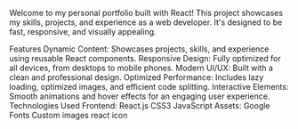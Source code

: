 Welcome to my personal portfolio built with React! This project showcases my skills, projects, and experience as a web developer. It's designed to be fast, responsive, and visually appealing.

Features
Dynamic Content: Showcases projects, skills, and experience using reusable React components.
Responsive Design: Fully optimized for all devices, from desktops to mobile phones.
Modern UI/UX: Built with a clean and professional design.
Optimized Performance: Includes lazy loading, optimized images, and efficient code splitting.
Interactive Elements: Smooth animations and hover effects for an engaging user experience.
Technologies Used
Frontend:
React.js
CSS3
JavaScript
Assets:
Google Fonts
Custom images
react icon
